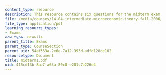 ```yaml
---
content_type: resource
description: This resource contains six questions for the midterm exam.
file: /media/courses/14-04-intermediate-microeconomic-theory-fall-2006/415cd13b8ab7a63a80c8e281c7b226e4_midterm1.pdf
file_type: application/pdf
learning_resource_types:
- Exams
ocw_type: OCWFile
parent_title: Exams
parent_type: CourseSection
parent_uid: 54af363a-2e6e-7a12-393d-adfd128ce102
resourcetype: Document
title: midterm1.pdf
uid: 415cd13b-8ab7-a63a-80c8-e281c7b226e4
---
```

